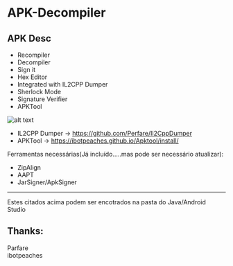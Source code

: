 # APK-Decompiler
APK Desc
-------------------------------
- Recompiler
- Decompiler
- Sign it
- Hex Editor
- Integrated with IL2CPP Dumper
- Sherlock Mode
- Signature Verifier
- APKTool

![alt text](https://i.ibb.co/VVRqYfB/desc-apk.png)
- IL2CPP Dumper -> https://github.com/Perfare/Il2CppDumper
- APKTool -> https://ibotpeaches.github.io/Apktool/install/

Ferramentas necessárias(Já incluído.....mas pode ser necessário atualizar):
- ZipAlign
- AAPT
- JarSigner/ApkSigner
---------------------------------------------------------------------------
Estes citados acima podem ser encotrados na pasta do Java/Android Studio

Thanks:
----------------
Parfare\
ibotpeaches
